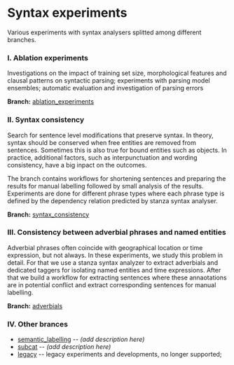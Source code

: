 # Syntax experiments

Various experiments with syntax analysers splitted among different branches.

### I. Ablation experiments

Investigations on the impact of training set size, morphological features and clausal patterns on syntactic parsing; experiments with parsing model ensembles; automatic evaluation and investigation of parsing errors

**Branch:** [ablation_experiments](https://github.com/estnltk/syntax_experiments/tree/ablation_experiments) 


### II. Syntax consistency

Search for sentence level modifications that preserve syntax. In theory, syntax should be conserved when free entities are removed from sentences. Sometimes this is also true for bound entities such as objects. In practice, additional factors, such as interpunctuation and wording consistency, have a big inpact on the outcomes.

The branch contains workflows for shortening sentences and preparing the results for manual labelling followed by small analysis of the results. Experiments are done for different phrase types where each phrase type is defined by the dependency relation predicted by stanza syntax analyser.  

**Branch:** [syntax_consistency](https://github.com/estnltk/syntax_experiments/tree/syntax_consistency) 


### III. Consistency between adverbial phrases and named entities 

Adverbial phrases often coincide with geographical location or time expression, but not always. In these experiments, we study this problem in detail. For that we use a stanza syntax analyzer to extract adverbials and dedicated taggers for isolating named entities and time expressions. After that we build a workflow for extracting sentences where these annaotations are in potential conflict and extract corresponding sentences for manual labelling.  
 
**Branch:**  [adverbials](https://github.com/estnltk/syntax_experiments/tree/adverbials) 

### IV. Other brances

* [semantic_labelling](https://github.com/estnltk/syntax_experiments/tree/semantic_labelling) -- <i>(add description here)</i>
* [subcat](https://github.com/estnltk/syntax_experiments/tree/subcat) -- <i>(add description here)</i> 
* [legacy](https://github.com/estnltk/syntax_experiments/tree/legacy) -- legacy experiments and developments, no longer supported;